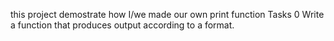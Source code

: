 this project demostrate how I/we made our own print function
Tasks 0
Write a function that produces output according to a format.
